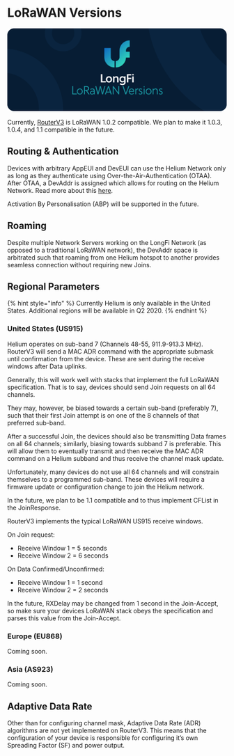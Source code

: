 # LoRaWAN Versions

![](../.gitbook/assets/artboard-copy-23.jpg)

Currently, [RouterV3](https://github.com/helium/routerv3) is LoRaWAN 1.0.2 compatible. We plan to make it 1.0.3, 1.0.4, and 1.1 compatible in the future.

## Routing & Authentication

Devices with arbitrary AppEUI and DevEUI can use the Helium Network only as long as they authenticate using Over-the-Air-Authentication \(OTAA\). After OTAA, a DevAddr is assigned which allows for routing on the Helium Network. Read more about this [here](longfi-routing.md).

Activation By Personalisation \(ABP\) will be supported in the future.

## Roaming

Despite multiple Network Servers working on the LongFi Network \(as opposed to a traditional LoRaWAN network\), the DevAddr space is arbitrated such that roaming from one Helium hotspot to another provides seamless connection without requiring new Joins.

## Regional Parameters

{% hint style="info" %}
Currently Helium is only available in the United States. Additional regions will be available in Q2 2020.
{% endhint %}

### United States \(US915\)

Helium operates on sub-band 7 \(Channels 48-55, 911.9-913.3 MHz\). RouterV3 will send a MAC ADR command with the appropriate submask until confirmation from the device. These are sent during the receive windows after Data uplinks.

Generally, this will work well with stacks that implement the full LoRaWAN specification. That is to say, devices should send Join requests on all 64 channels.

They may, however, be biased towards a certain sub-band \(preferably 7\), such that their first Join attempt is on one of the 8 channels of that preferred sub-band.

After a successful Join, the devices should also be transmitting Data frames on all 64 channels; similarly, biasing towards subband 7 is preferable. This will allow them to eventually transmit and then receive the MAC ADR command on a Helium subband and thus receive the channel mask update.

Unfortunately, many devices do not use all 64 channels and will constrain themselves to a programmed sub-band. These devices will require a firmware update or configuration change to join the Helium network.

In the future, we plan to be 1.1 compatible and to thus implement CFList in the JoinResponse.

RouterV3 implements the typical LoRaWAN US915 receive windows.

On Join request:

* Receive Window 1 = 5 seconds
* Receive Window 2 = 6 seconds

On Data Confirmed/Unconfirmed:

* Receive Window 1 = 1 second
* Receive Window 2 = 2 seconds

In the future, RXDelay may be changed from 1 second in the Join-Accept, so make sure your devices LoRaWAN stack obeys the specification and parses this value from the Join-Accept.

### Europe \(EU868\)

Coming soon.

### Asia \(AS923\)

Coming soon.

## Adaptive Data Rate

Other than for configuring channel mask, Adaptive Data Rate \(ADR\) algorithms are not yet implemented on RouterV3. This means that the configuration of your device is responsible for configuring it’s own Spreading Factor \(SF\) and power output.

